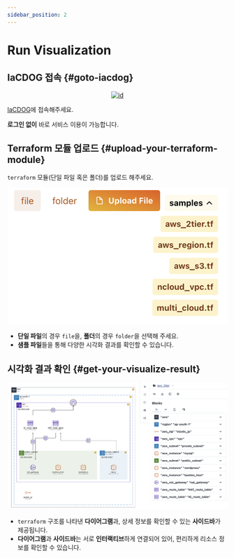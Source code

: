 ```yaml
---
sidebar_position: 2
---
```


# Run Visualization

## IaCDOG 접속 {#goto-iacdog}

<p align="center">
  <a
    href="https://www.initcloud.io/iacdog/visualizer"
    target="_blank"
    rel="noreferrer noopener"
    alt="iacdog-logo"
  >
    <img src="/img/logo.png" alt="id" style={{ width: 200 }} />
  </a>
</p>

[IaCDOG](https://www.initcloud.io/iacdog/visualizer)에 접속해주세요.

**로그인 없이** 바로 서비스 이용이 가능합니다.

## Terraform 모듈 업로드 {#upload-your-terraform-module}

`terraform` 모듈(단일 파일 혹은 폴더)를 업로드 해주세요.

![IaCDOG-upload-border](./img/upload-with-sample.png)

- **단일 파일**의 경우 `file`을, **폴더**의 경우 `folder`을 선택해 주세요.
- **샘플 파일**들을 통해 다양한 시각화 결과를 확인할 수 있습니다.

## 시각화 결과 확인 {#get-your-visualize-result}

![IaCDOG-result-border](./img/result.png)

- `terraform` 구조를 나타낸 **다이어그램**과, 상세 정보를 확인할 수 있는 **사이드바**가 제공됩니다.
- **다이어그램**과 **사이드바**는 서로 **인터랙티브**하게 연결되어 있어, 편리하게 리소스 정보를 확인할 수 있습니다.
